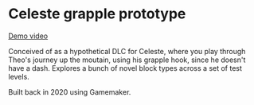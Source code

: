 # Celeste grapple prototype
[Demo video](https://youtu.be/2UNkb18KWq8)

Conceived of as a hypothetical DLC for Celeste, where you play through Theo's journey up the 
moutain, using his grapple hook, since he doesn't have a dash. Explores a bunch of novel block types 
across a set of test levels.

Built back in 2020 using Gamemaker.
